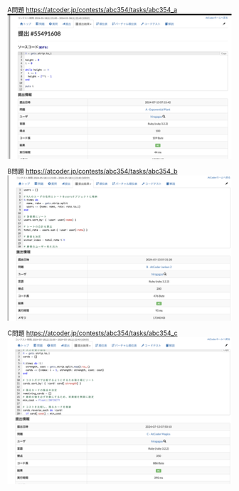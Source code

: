 A問題
https://atcoder.jp/contests/abc354/tasks/abc354_a
![alt text](image.png)

B問題
https://atcoder.jp/contests/abc354/tasks/abc354_b
![alt text](image-1.png)

C問題
https://atcoder.jp/contests/abc354/tasks/abc354_c
![alt text](image-2.png)
